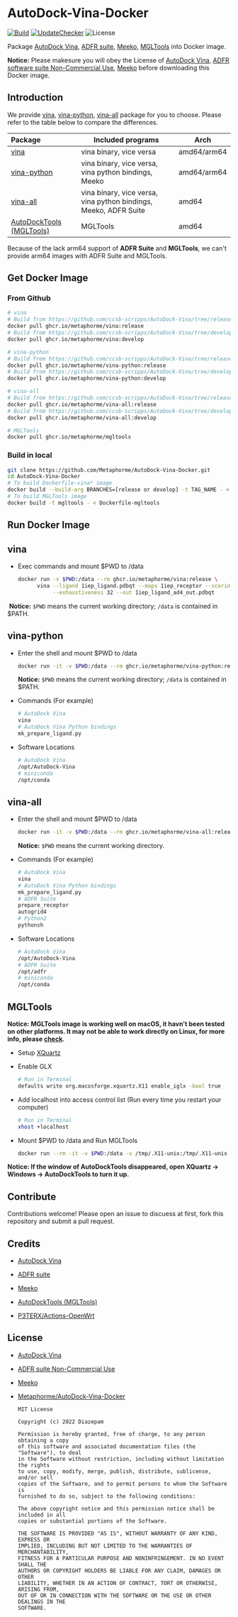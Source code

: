 # AutoDock-Vina-Docker

[![Build](https://github.com/Metaphorme/AutoDock-Vina-Docker/actions/workflows/build.yml/badge.svg)](https://github.com/Metaphorme/AutoDock-Vina-Docker/actions/workflows/build.yml)
[![UpdateChecker](https://img.shields.io/badge/Update%20Checker-latest-green?logo=TryHackMe)](https://github.com/Metaphorme/AutoDock-Vina-Docker/actions/workflows/update-checker.yml)
![License](https://img.shields.io/github/license/Metaphorme/AutoDock-Vina-Docker?logo=opensourceinitiative)

Package [AutoDock Vina](https://github.com/ccsb-scripps/AutoDock-Vina), [ADFR suite](https://ccsb.scripps.edu/adfr/), [Meeko](https://github.com/forlilab/Meeko), [MGLTools](https://ccsb.scripps.edu/mgltools/) into Docker image.

**Notice:** Please makesure you will obey the License of [AutoDock Vina](https://autodock-vina.readthedocs.io/en/latest/citations.html), [ADFR software suite Non-Commercial Use](https://ccsb.scripps.edu/adfr/license/), [Meeko](https://github.com/forlilab/Meeko/blob/develop/LICENSE) before downloading this Docker image.

## Introduction

We provide [vina](https://github.com/users/Metaphorme/packages/container/package/vina), [vina-python](https://github.com/users/Metaphorme/packages/container/package/vina-python), [vina-all](https://github.com/users/Metaphorme/packages/container/package/vina-all) package for you to choose. Please refer to the table below to compare the differences.

| Package                                                      | Included programs                                            | Arch        |
| :----------------------------------------------------------- | ------------------------------------------------------------ | ----------- |
| [vina](https://github.com/users/Metaphorme/packages/container/package/vina) | vina binary, vice versa                                      | amd64/arm64 |
| [vina-python](https://github.com/users/Metaphorme/packages/container/package/vina-python) | vina binary, vice versa, vina python bindings, Meeko         | amd64/arm64 |
| [vina-all](https://github.com/users/Metaphorme/packages/container/package/vina-all) | vina binary, vice versa, vina python bindings, Meeko, ADFR Suite | amd64       |
| [AutoDockTools (MGLTools)](https://github.com/users/Metaphorme/packages/container/package/mgltools) | MGLTools                                                     | amd64       |

Because of the lack arm64 support of **ADFR Suite** and **MGLTools**, we can't provide arm64 images with ADFR Suite and MGLTools.

## Get Docker Image

### From Github

```bash
# vina
# Build from https://github.com/ccsb-scripps/AutoDock-Vina/tree/release
docker pull ghcr.io/metaphorme/vina:release
# Build from https://github.com/ccsb-scripps/AutoDock-Vina/tree/develop
docker pull ghcr.io/metaphorme/vina:develop

# vina-python
# Build from https://github.com/ccsb-scripps/AutoDock-Vina/tree/release
docker pull ghcr.io/metaphorme/vina-python:release
# Build from https://github.com/ccsb-scripps/AutoDock-Vina/tree/develop
docker pull ghcr.io/metaphorme/vina-python:develop

# vina-all
# Build from https://github.com/ccsb-scripps/AutoDock-Vina/tree/release
docker pull ghcr.io/metaphorme/vina-all:release
# Build from https://github.com/ccsb-scripps/AutoDock-Vina/tree/develop
docker pull ghcr.io/metaphorme/vina-all:develop

# MGLTools
docker pull ghcr.io/metaphorme/mgltools
```

### Build in local

```bash
git clone https://github.com/Metaphorme/AutoDock-Vina-Docker.git
cd AutoDock-Vina-Docker
# To build Dockerfile-vina* image
docker build --build-arg BRANCHES=[release or develop] -t TAG_NAME - < Dockerfile-vina-[name]
# To build MGLTools image
docker build -t mgltools - < Dockerfile-mgltools
```

## Run Docker Image

## vina

* Exec commands and mount $PWD to /data

  ```bash
  docker run -v $PWD:/data --rm ghcr.io/metaphorme/vina:release \
        vina --ligand 1iep_ligand.pdbqt --maps 1iep_receptor --scoring ad4 \
             --exhaustiveness 32 --out 1iep_ligand_ad4_out.pdbqt
  ```

​		**Notice:** `$PWD` means the current working directory; `/data` is contained in $PATH.

## vina-python

* Enter the shell and mount $PWD to /data

  ```bash
  docker run -it -v $PWD:/data --rm ghcr.io/metaphorme/vina-python:release
  ```

  **Notice:** `$PWD` means the current working directory; `/data` is contained in $PATH.

* Commands (For example)

  ```bash
  # AutoDock Vina
  vina
  # AutoDock Vina Python bindings
  mk_prepare_ligand.py
  ```

* Software Locations

  ```bash
  # AutoDock Vina
  /opt/AutoDock-Vina
  # miniconda
  /opt/conda
  ```

## vina-all

* Enter the shell and mount $PWD to /data

  ```bash
  docker run -it -v $PWD:/data --rm ghcr.io/metaphorme/vina-all:release
  ```

	**Notice:** `$PWD` means the current working directory.

* Commands (For example)

  ```bash
  # AutoDock Vina
  vina
  # AutoDock Vina Python bindings
  mk_prepare_ligand.py
  # ADFR Suite
  prepare_receptor
  autogrid4
  # Python2
  pythonsh
  ```

* Software Locations

  ```bash
  # AutoDock Vina
  /opt/AutoDock-Vina
  # ADFR Suite
  /opt/adfr
  # miniconda
  /opt/conda
  ```

## MGLTools

**Notice: MGLTools image is working well on macOS, it havn't been tested on other platforms. It may not be able to work directly on Linux, for more info, please [check](https://stackoverflow.com/questions/48546124/what-is-linux-equivalent-of-host-docker-internal).**

* Setup [XQuartz](https://www.xquartz.org/)

* Enable GLX

  ```bash
  # Run in Terminal
  defaults write org.macosforge.xquartz.X11 enable_iglx -bool true
  ```

* Add localhost into access control list (Run every time you restart your computer)

  ```bash
  # Run in Terminal
  xhost +localhost
  ```

* Mount $PWD to /data and Run MGLTools

  ```bash
  docker run --rm -it -v $PWD:/data -v /tmp/.X11-unix:/tmp/.X11-unix ghcr.io/metaphorme/mgltools
  ```

**Notice: If the window of AutoDockTools disappeared, open XQuartz -> Windows -> AutoDockTools to turn it up.**

## Contribute

Contributions welcome! Please open an issue to discuess at first, fork this repository and submit a pull request.

## Credits

* [AutoDock Vina](https://vina.scripps.edu/)

* [ADFR suite](https://ccsb.scripps.edu/adfr/)

* [Meeko](https://github.com/forlilab/Meeko/blob/develop/LICENSE)

* [AutoDockTools (MGLTools)](https://github.com/users/Metaphorme/packages/container/package/mgltools)

* [P3TERX/Actions-OpenWrt](https://github.com/P3TERX/Actions-OpenWrt)

## License

* [AutoDock Vina](https://autodock-vina.readthedocs.io/en/latest/citations.html)

* [ADFR suite Non-Commercial Use](https://ccsb.scripps.edu/adfr/license/)

* [Meeko](https://github.com/forlilab/Meeko/blob/develop/LICENSE)

* [Metaphorme/AutoDock-Vina-Docker](https://github.com/Metaphorme/AutoDock-Vina-Docker/blob/main/LICENSE)

  ```
  MIT License
  
  Copyright (c) 2022 Diazepam
  
  Permission is hereby granted, free of charge, to any person obtaining a copy
  of this software and associated documentation files (the "Software"), to deal
  in the Software without restriction, including without limitation the rights
  to use, copy, modify, merge, publish, distribute, sublicense, and/or sell
  copies of the Software, and to permit persons to whom the Software is
  furnished to do so, subject to the following conditions:
  
  The above copyright notice and this permission notice shall be included in all
  copies or substantial portions of the Software.
  
  THE SOFTWARE IS PROVIDED "AS IS", WITHOUT WARRANTY OF ANY KIND, EXPRESS OR
  IMPLIED, INCLUDING BUT NOT LIMITED TO THE WARRANTIES OF MERCHANTABILITY,
  FITNESS FOR A PARTICULAR PURPOSE AND NONINFRINGEMENT. IN NO EVENT SHALL THE
  AUTHORS OR COPYRIGHT HOLDERS BE LIABLE FOR ANY CLAIM, DAMAGES OR OTHER
  LIABILITY, WHETHER IN AN ACTION OF CONTRACT, TORT OR OTHERWISE, ARISING FROM,
  OUT OF OR IN CONNECTION WITH THE SOFTWARE OR THE USE OR OTHER DEALINGS IN THE
  SOFTWARE.
  ```
